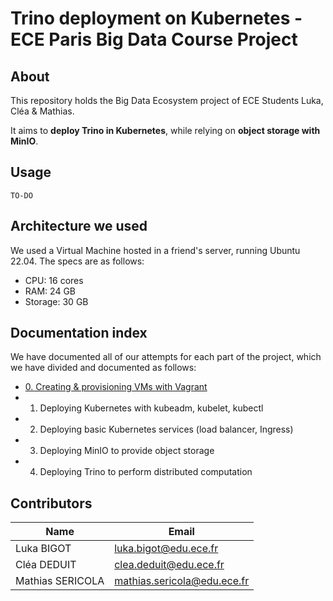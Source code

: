 # Trino deployment on Kubernetes - ECE Paris Big Data Course Project

## About

This repository holds the Big Data Ecosystem project of ECE Students Luka, Cléa & Mathias.

It aims to **deploy Trino in Kubernetes**, while relying on **object storage with MinIO**.

## Usage

`TO-DO`

## Architecture we used

We used a Virtual Machine hosted in a friend's server, running Ubuntu 22.04. The specs are as follows:

- CPU: 16 cores
- RAM: 24 GB
- Storage: 30 GB

## Documentation index

We have documented all of our attempts for each part of the project, which we have divided and documented as follows:

- [0. Creating & provisioning VMs with Vagrant](./docs/0-vms.md)
- 1. Deploying Kubernetes with kubeadm, kubelet, kubectl
- 2. Deploying basic Kubernetes services (load balancer, Ingress)
- 3. Deploying MinIO to provide object storage
- 4. Deploying Trino to perform distributed computation

## Contributors

| Name              | Email                       |
| ---------------- | --------------------------- |
| Luka BIGOT       | luka.bigot@edu.ece.fr       |
| Cléa DEDUIT      | clea.deduit@edu.ece.fr      |
| Mathias SERICOLA | mathias.sericola@edu.ece.fr |
